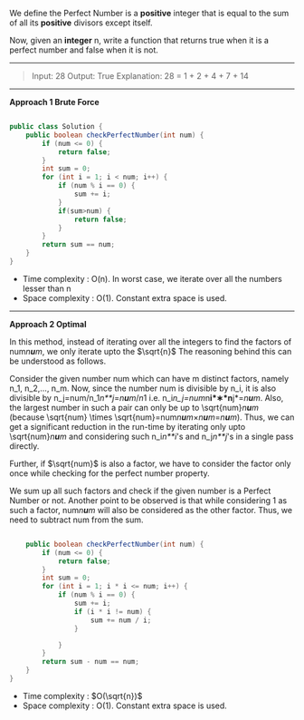 We define the Perfect Number is a **positive** integer that is equal to the sum of all its **positive** divisors except itself.

Now, given an **integer** n, write a function that returns true when it is a perfect number and false when it is not.

---

> Input: 28
> Output: True
> Explanation: 28 = 1 + 2 + 4 + 7 + 14

---

**Approach 1 Brute Force**

```java

public class Solution {
    public boolean checkPerfectNumber(int num) {
        if (num <= 0) {
            return false;
        }
        int sum = 0;
        for (int i = 1; i < num; i++) {
            if (num % i == 0) {
                sum += i;
            }
            if(sum>num) {
                return false;
            }
        }
        return sum == num;
    }
}
```

- Time complexity : O(n). In worst case, we iterate over all the numbers lesser than n
- Space complexity : O(1). Constant extra space is used.

---

**Approach 2 Optimal**

In this method, instead of iterating over all the integers to find the factors of num*n**u**m*, we only iterate upto the $\sqrt{n}$ The reasoning behind this can be understood as follows.

Consider the given number num which can have m distinct factors, namely n_1, n_2,..., n_m. Now, since the number num is divisible by n_i, it is also divisible by n_j=num/n_1*n**j*=*n**u**m*/*n*1 i.e. n_i*n_j=num*n**i*∗*n**j*=*n**u**m*. Also, the largest number in such a pair can only be up to \sqrt{num}*n**u**m* (because \sqrt{num} \times \sqrt{num}=num*n**u**m*×*n**u**m*=*n**u**m*). Thus, we can get a significant reduction in the run-time by iterating only upto \sqrt{num}*n**u**m* and considering such n_i*n**i*'s and n_j*n**j*'s in a single pass directly.

Further, if $\sqrt{num}$ is also a factor, we have to consider the factor only once while checking for the perfect number property.

We sum up all such factors and check if the given number is a Perfect Number or not. Another point to be observed is that while considering 1 as such a factor, num*n**u**m* will also be considered as the other factor. Thus, we need to subtract num from the sum.

```java

    public boolean checkPerfectNumber(int num) {
        if (num <= 0) {
            return false;
        }
        int sum = 0;
        for (int i = 1; i * i <= num; i++) {
            if (num % i == 0) {
                sum += i;
                if (i * i != num) {
                    sum += num / i;
                }

            }
        }
        return sum - num == num;
    }
}
```

- Time complexity : $O(\sqrt{n})$
- Space complexity : O(1). Constant extra space is used.

